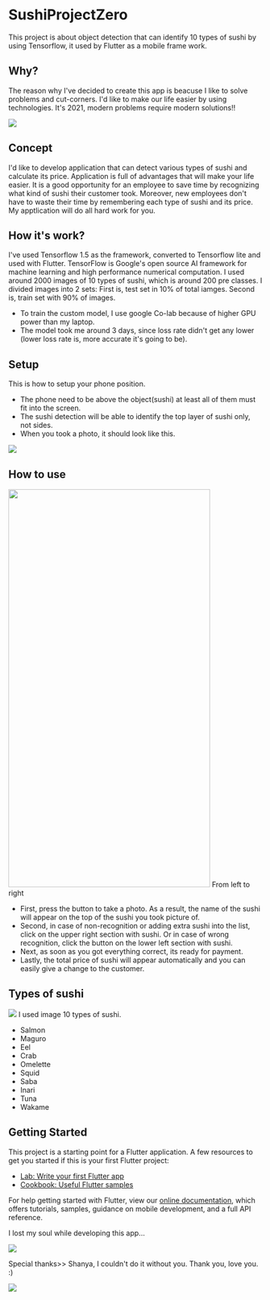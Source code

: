 # SushiProjectZero

This project is about object detection that can identify 10 types of sushi by using Tensorflow, it used by Flutter as a mobile frame work.

## Why?
The reason why I've decided to create this app is beacuse I like to solve problems and cut-corners. I'd like to make our life easier by using  technologies. It's 2021, modern problems require modern solutions!!

<img src="https://media.giphy.com/media/9058ZMj6ooluP4UUPl/giphy.gif">

## Concept
I'd like to develop application that can detect various types of sushi and calculate its price.
Application is full of advantages that will make your life easier. It is a good opportunity for an employee to save time by recognizing what kind of sushi their customer took. 
Moreover, new employees don't have to waste their time by remembering each type of sushi and its price. My apptlication will do all hard work for you.

## How it's work?
I've used Tensorflow 1.5 as the framework, converted to Tensorflow lite and used with Flutter.
TensorFlow is Google's open source AI framework for machine learning and high performance numerical computation.
I used around 2000 images of 10 types of sushi, which is around 200 pre classes.
I divided images into 2 sets: 
First is, test set in 10% of total iamges. Second is, train set with 90% of images.

- To train the custom model, I use google Co-lab because of higher GPU power than my laptop.
- The model took me around 3 days, since loss rate didn't get any lower (lower loss rate is, more accurate it's going to be).

## Setup
This is how to setup your phone position.
- The phone need to be above the object(sushi) at least all of them must fit into the screen.
- The sushi detection will be able to identify the top layer of sushi only, not sides.
- When you took a  photo, it should look like this.
<img src="https://user-images.githubusercontent.com/39997819/114253739-9ada1780-99d5-11eb-9bc0-e4b80de8087b.jpg">

## How to use
<img src="https://user-images.githubusercontent.com/39997819/114254216-3f5d5900-99d8-11eb-87a6-7d63d5746db2.jpg" width="400" height="790">
From left to right

- First, press the button to take a photo. As a result, the name of the sushi will appear on the top of the sushi you took picture of.
- Second, in case of non-recognition or adding extra sushi into the list, click on the upper right section with sushi. Or in case of wrong recognition, click the button on the lower left section with sushi.
- Next, as soon as you got everything correct, its ready for payment.
- Lastly, the total price of sushi will appear automatically and you can easily give a change to the customer.


## Types of sushi
<img src="https://user-images.githubusercontent.com/39997819/114253368-1aff7d80-99d4-11eb-972c-3533a406bf58.png">
I used image 10 types of sushi.

- Salmon
- Maguro
- Eel
- Crab
- Omelette
- Squid
- Saba
- Inari
- Tuna
- Wakame


## Getting Started
This project is a starting point for a Flutter application.
A few resources to get you started if this is your first Flutter project:

- [Lab: Write your first Flutter app](https://flutter.dev/docs/get-started/codelab)
- [Cookbook: Useful Flutter samples](https://flutter.dev/docs/cookbook)

For help getting started with Flutter, view our
[online documentation](https://flutter.dev/docs), which offers tutorials,
samples, guidance on mobile development, and a full API reference.

I lost my soul while developing this app...

<img src="https://media.giphy.com/media/zOvBKUUEERdNm/giphy.gif"  />

Special thanks>> Shanya, I couldn't do it without you. Thank you, love you. :)

<img src="https://media.giphy.com/media/13awhIC2CcDaHC/giphy.gif"  />